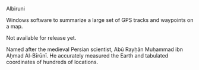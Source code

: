 Albiruni

Windows software to summarize a large set of GPS tracks and waypoints on a map.

Not available for release yet.

Named after the medieval Persian scientist, Abū Rayḥān Muḥammad ibn Aḥmad Al-Bīrūnī.  He accurately measured the Earth and tabulated coordinates of hundreds of locations.
